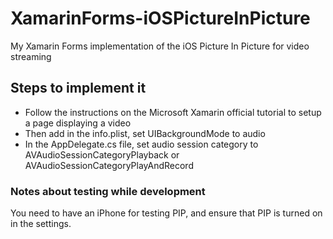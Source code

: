 # XamarinForms-iOSPictureInPicture
 My Xamarin Forms implementation of the iOS Picture In Picture for video streaming

## Steps to implement it

* Follow the instructions on the Microsoft Xamarin official tutorial to setup a page displaying a video
* Then add in the info.plist, set UIBackgroundMode to audio
* In the AppDelegate.cs file, set audio session category to AVAudioSessionCategoryPlayback or AVAudioSessionCategoryPlayAndRecord

### Notes about testing while development

You need to have an iPhone for testing PIP, and ensure that PIP is turned on in the settings.
